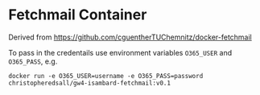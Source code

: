 # Fetchmail Container

Derived from https://github.com/cguentherTUChemnitz/docker-fetchmail

To pass in the credentails use environment variables `O365_USER` and `O365_PASS`, e.g.


```
docker run -e O365_USER=username -e O365_PASS=password christopheredsall/gw4-isambard-fetchmail:v0.1 
```
